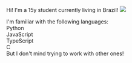 Hi!
I'm a 15y student currently living in Brazil! ![](https://api9.iloveimg.com/v1/download/pdgw6f1h0c7tsg3s14c3rh99z8mxfvnxAtrA0hskwywkdblhlhp8z1y218t69zj5x82sgph8p9p46lAw0w0nkh223tAAffzzfl6l9A7tvsmsdA46w6hx4pkxw6xAbt7zj1q6xnf2zt2ql5A2wm7gtkttrA3Am819kb6Ag0y5r67knm014xhq)

I'm familiar with the following languages:       
Python                                                                                                                                        
JavaScript                                                                                      
TypeScript                                                                                      
C                                                                     
But I don't mind trying to work with other ones!
